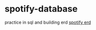 # spotify-database
practice in sql and building erd
[spotify erd](https://drawsql.app/yaron/diagrams/spotify#)
